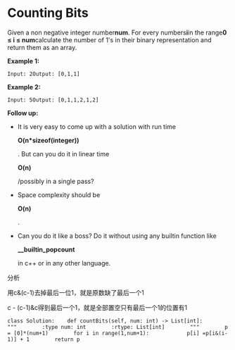 # Counting Bits

Given a non negative integer number**num**. For every numbers**i**in the range**0 ≤ i ≤ num**calculate the number of 1's in their binary representation and return them as an array.

**Example 1:**

```text
Input: 2Output: [0,1,1]
```

**Example 2:**

```text
Input: 5Output: [0,1,1,2,1,2]
```

**Follow up:**

* It is very easy to come up with a solution with run time

  **O\(n\*sizeof\(integer\)\)**

  . But can you do it in linear time

  **O\(n\)**

  /possibly in a single pass?

* Space complexity should be

  **O\(n\)**

  .

* Can you do it like a boss? Do it without using any builtin function like

  **\_\_builtin\_popcount**

  in c++ or in any other language.

分析

用c&\(c-1\)去掉最后一位1，就是原数缺了最后一个1

c - \(c-1\)&c得到最后一个1，就是全部置空只有最后一个1的位置有1

```text
class Solution:    def countBits(self, num: int) -> List[int]:        """        :type num: int        :rtype: List[int]        """        p = [0]*(num+1)        for i in range(1,num+1):            p[i] =p[i&(i-1)] + 1        return p
```


